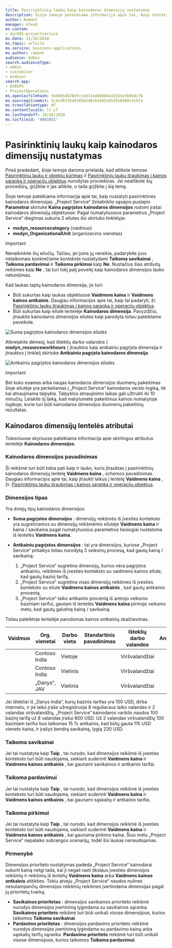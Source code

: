 ```yaml
---
title: Pasirinktinių laukų kaip kainodaros dimensijų nustatymas
description: Šioje temoje pateikiama informacija apie tai, kaip nustatyti pasirinktines kainodaros dimensijas.
author: Rumant
manager: kfend
ms.custom:
- dyn365-projectservice
ms.date: 11/20/2018
ms.topic: article
ms.service: business-applications
ms.author: rumant
audience: Admin
search.audienceType:
- admin
- customizer
- enduser
search.app:
- D365PS
- ProjectOperations
ms.openlocfilehash: fed8d1d478dfcceb7a1e848b6432563e3b94dcf8
ms.sourcegitcommit: 5c4c9bf3ba018562d6cb3443c01d550489c415fa
ms.translationtype: HT
ms.contentlocale: lt-LT
ms.lasthandoff: 10/16/2020
ms.locfileid: "4081051"
---
```

# <a name="setting-up-custom-fields-as-pricing-dimensions"></a>Pasirinktinių laukų kaip kainodaros dimensijų nustatymas 

Prieš pradedant, šioje temoje daroma prielaida, kad atlikote temose [Pasirinktinių laukų ir objektų kūrimas](create-custom-fields-entities.md) ir [Pasirinktinių laukų įtraukimas į kainos sąranką ir operacijų objektus](field-references.md)  nurodytas procedūras. Jei neatlikote šių procedūrų, grįžkite ir jas atlikite, o tada grįžkite į šią temą. 

Šioje temoje pateikiama informacija apie tai, kaip nustatyti pasirinktines kainodaros dimensijas. „Project Service“ žiniatinklio sąsajos puslapio **Parametrai** skirtuke **Kaina pagrįstos kainodaros dimensijos** rodomi įrašai kainodaros dimensijų objektuose. Pagal numatytuosius parametrus „Project Service“ diegimas sukuria 2 eilutes šio skirtuko tinklelyje:

- **msdyn_resourcecategory** (vaidmuo)
- **msdyn_OrganizationalUnit** (organizacinis vienetas)

> [!IMPORTANT]
> Nenaikinkite šių eilučių. Tačiau, jei jums jų nereikia, padarykite juos netaikomais konkrečiame kontekste nustatydami **Taikoma savikainai** , **Taikoma pardavimui** ir **Taikoma pirkimui** kaip **Ne**. Nustačius šias atributų reikšmes kaip **Ne** , tai turi tokį patį poveikį kaip kainodaros dimensijos lauko neturėjimas.

Kad laukas taptų kainodaros dimensija, jis turi:

- Būti sukurtas kaip laukas objektuose **Vaidmens kaina** ir **Vaidmens kainos antkainis**. Daugiau informacijos apie tai, kaip tai padaryti, žr. [Pasirinktinių laukų įtraukimas į kainos sąranką ir operacijų objektus](field-references.md).
- Būti sukurtas kaip eilutė lentelėje **Kainodaros dimensija**. Pavyzdžiui, įtraukite kainodaros dimensijos eilutes kaip parodyta toliau pateiktame paveiksle. 

![Suma pagrįstos kainodaros dimensijos eilutės](media/Amt-based-PD.png)

Atkreipkite dėmesį, kad išteklių darbo valandos ( **msdyn_resourceworkhours** ) įtrauktos kaip antkainiu pagrįsta dimensija ir įtrauktos į tinklelį skirtuke **Antkainiu pagrįsta kainodaros dimensija**.

![Antkainiu pagrįstos kainodaros dimensijos eilutės](media/Markup-based-PD.png)

> [!IMPORTANT]
> Bet koks esamas arba naujas kainodaros dimensijos duomenų pakeitimas šioje eilutėje yra perkeliamas į „Project Service“ kainodaros verslo logiką, tik kai atnaujinama talpykla. Talpyklos atnaujinimo laikas gali užtrukti iki 10 minučių. Leiskite šį laiką, kad matytumėte pakeitimus kainos numatytoje logikoje, kurie turi būti kainodaros dimensijos duomenų pakeitimų rezultatas.


## <a name="attributes-of-the-pricing-dimensions-table"></a>Kainodaros dimensijų lentelės atributai
Tolesniuose skyriuose pateikiama informacija apie skirtingus atributus lentelėje **Kainodaros dimensijos**.

### <a name="pricing-dimension-name"></a>Kainodaros dimensijos pavadinimas
Ši reikšmė turi būti tokia pati kaip ir lauko, kuris įtrauktas į pasirinktinių kainodaros dimensijų lentelę **Vaidmens kaina** , schemos pavadinimas. Daugiau informacijos apie tai, kaip įtraukti laikus į lentelę **Vaidmens kaina** , žr. [Pasirinktinių laukų įtraukimas į kainos sąranką ir operacijų objektus](field-references.md).

### <a name="type-of-dimension"></a>Dimensijos tipas
Yra dviejų tipų kainodaros dimensijos:
  
  - **Suma pagrįstos dimensijos** : dimensijų reikšmės iš įvesties konteksto yra sugretinamos su dimensijų reikšmėmis eilutėje **Vaidmens kaina** ir kaina / savikaina pagal numatytuosius parametrus tiesiogiai nustatoma iš lentelės **Vaidmens kaina**.
  - **Antkainiu pagrįstos dimensijos** : tai yra dimensijos, kuriose „Project Service“ pritaikys toliau nurodytą 3 veiksmų procesą, kad gautų kainą / savikainą:
 
    1. „Project Service“ sugretina dimensijų, kurios nėra pagrįstos antkainiu, reikšmes iš įvesties konteksto su vaidmens kainos eilute, kad gautų bazinį tarifą.
    2. „Project Service“ sugretina visas dimensijų reikšmes iš įvesties konteksto su eilute **Vaidmens kainos antkainis** , kad gautų antkainio procentą.
    3. „Project Service“ taiko antkainio procentą iš antrojo veiksmo baziniam tarifui, gautam iš lentelės **Vaidmens kaina** pirmojo veiksmo metu, kad gautų galutinę kainą / savikainą.
   
   Toliau pateiktoje lentelėje parodomas kainos antkainių skaičiavimas.
  
| Vaidmuo        | Org. vienetai    |Darbo vieta      |Standartinis pavadinimas      |Išteklių darbo valandos      |  Antkainis|
| ------------|-------------|-------------------|--------------------|-------------------------|--------:|
|             | Contoso India|Vietoje            |                    |Viršvalandžiai                 |15     |
|             | Contoso India|Vietinis             |                    |Viršvalandžiai                 |10     |
|             | „Danys“, JAV   |Vietinis             |                    |Viršvalandžiai                 |20     |


Jei ištekliai iš „Danys India“, kurių bazinis tarifas yra 100 USD, dirba internetu, ir jie laiko įraše užregistruoja 8 reguliaraus laiko valandas ir 2 valandas viršvalandžių, „Project Service“ kainodaros variklis naudos 100 bazinį tarifą už 8 valandas įrašui 800 USD. Už 2 valandas viršvalandžių 100 baziniam tarifui bus taikomas 15 % antkainis, kad būtų gauta 115 USD vieneto kaina, ir įrašys bendrą savikainą, lygią 230 USD.

### <a name="applicable-to-cost"></a>Taikoma savikainai 
Jei tai nustatyta kaip **Taip** , tai nurodo, kad dimensijos reikšmė iš įvesties konteksto turi būti naudojama, siekiant suderinti **Vaidmens kaina** ir **Vaidmens kainos antkainis** , kai gaunami savikainos ir antkainio tarifai.

### <a name="applicable-to-sales"></a>Taikoma pardavimui
Jei tai nustatyta kaip **Taip** , tai nurodo, kad dimensijos reikšmė iš įvesties konteksto turi būti naudojama, siekiant suderinti **Vaidmens kaina** ir **Vaidmens kainos antkainis** , kai gaunami sąskaitų ir antkainio tarifai.

### <a name="applicable-to-purchase"></a>Taikoma pirkimui
Jei tai nustatyta kaip **Taip** , tai nurodo, kad dimensijos reikšmė iš įvesties konteksto turi būti naudojama, siekiant suderinti **Vaidmens kaina** ir **Vaidmens kainos antkainis** , kai gaunama pirkimo kaina. Šiuo metu „Project Service“ nepalaiko subrangos scenarijų, todėl šis laukas nenaudojamas. 

### <a name="priority"></a>Pirmenybė
Dimensijos prioriteto nustatymas padeda „Project Service“ kainodarai sukurti kainą netgi tada, kai ji negali rasti tikslaus įvesties dimensijos reikšmių ir reikšmių iš lentelių **Vaidmens kaina** arba **Vaidmens kainos antkainis** atitikties. Tokiu atveju „Project Service“ naudos nulines nesutampančių dimensijos reikšmių reikšmes įvertindama dimensijas pagal jų prioritetų tvarką.

- **Savikainos prioritetas** : dimensijos savikainos prioriteto reikšmė nurodys dimensijos įvertinimą lygindama su savikainos sąranka. **Savikainos prioriteto** reikšmė turi būti unikali visose dimensijose, kurios taikomos **Taikoma savikainai**.
- **Pardavimo prioritetas** : dimensijos pardavimo prioriteto reikšmė nurodys dimensijos įvertinimą lygindama su pardavimo kainų arba sąskaitų tarifų sąranka. **Pardavimo prioriteto** reikšmė turi būti unikali visose dimensijose, kurios taikomos **Taikoma pardavimui**.
